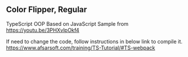 ## Color Flipper, Regular
TypeScript OOP
Based on JavaScript Sample from https://youtu.be/3PHXvlpOkf4

If need to change the code, follow instructions in below link to compile it.
https://www.afsarsoft.com/training/TS-Tutorial/#TS-webpack
